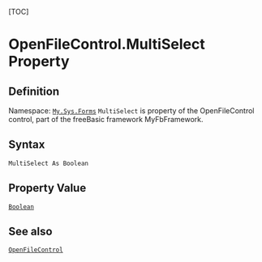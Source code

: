 [TOC]
# OpenFileControl.MultiSelect Property

## Definition
Namespace: [`My.Sys.Forms`](My.Sys.Forms.md)
`MultiSelect` is property of the OpenFileControl control, part of the freeBasic framework MyFbFramework.
## Syntax
```freeBasic
MultiSelect As Boolean
```
## Property Value
[`Boolean`]("https://www.freebasic.net/wiki/KeyPgBoolean")
## See also
[`OpenFileControl`](OpenFileControl.md)
